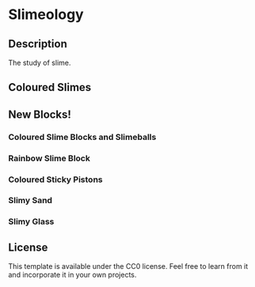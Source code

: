 # Slimeology

## Description

The study of slime.

## Coloured Slimes

## New Blocks!

### Coloured Slime Blocks and Slimeballs

### Rainbow Slime Block

### Coloured Sticky Pistons

### Slimy Sand

### Slimy Glass

## License

This template is available under the CC0 license. Feel free to learn from it and incorporate it in your own projects.
